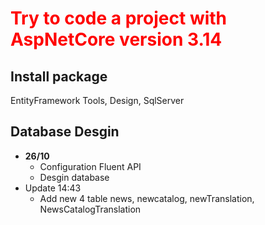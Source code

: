 <h1 style="color:#ff0000;font-weight: 700">Try to code a project with AspNetCore version 3.14</h1>

## Install package
EntityFramework Tools, Design, SqlServer
## Database Desgin 
- <b>26/10</b>
	+ Configuration Fluent API 
	+ Desgin database
- Update 14:43
	+ Add new 4 table news, newcatalog, newTranslation, NewsCatalogTranslation
